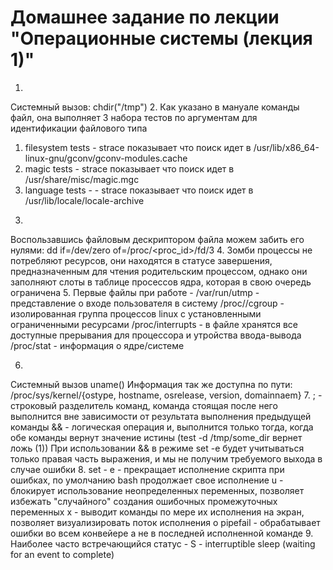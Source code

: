 # Домашнее задание по лекции "Операционные системы (лекция 1)"


1.
Системный вызов: 
chdir("/tmp")
2.
Как указано в мануале команды файл, она выполняет 3 набора тестов по аргументам для идентификации файлового типа
 1) filesystem tests - strace показывает что поиск идет в /usr/lib/x86_64-linux-gnu/gconv/gconv-modules.cache
 2) magic tests - strace показывает что поиск идет в /usr/share/misc/magic.mgc
 3) language tests - - strace показывает что поиск идет в /usr/lib/locale/locale-archive
3.
Воспользавшись файловым дескриптором файла можем забить его нулями:
dd if=/dev/zero of=/proc/<proc_id>/fd/3
4.
Зомби процессы не потребляют ресурсов, они находятся в статусе завершения, предназначенным для чтения родительским процессом,
однако они заполняют слоты в таблице просессов ядра, которая в свою очередь ограничена
5.
Первые файлы при работе - 
/var/run/utmp - представление о входе пользователя в систему
/proc/<PID>/cgroup - изолированная группа процессов linux с установленными ограниченными ресурсами
/proc/interrupts - в файле хранятся все доступные прерывания для процессора и утройства ввода-вывода
/proc/stat - информация о ядре/системе

6.
Системный вызов uname()
Информация так же доступна по пути:
/proc/sys/kernel/{ostype, hostname, osrelease, version, domainnaem}
7.
; - строковый разделитель команд, команда стоящая после него выполнится вне зависимости от результата выполнения предыдущей команды
&& - логическая операция и, выполнится только тогда, когда обе команды вернут значение истины (test -d /tmp/some_dir вернет ложь (1))
При использовании && в режиме set -e будет учитываться только правая часть выражения, и мы не получим требуемого выхода в случае ошибки
8.
set -
e - прекращает исполнение скрипта при ошибках, по умолчанию bash продолжает свое исполнение
u - блокирует использование неопределенных переменных, позволяет избежать "случайного" создания ошибочных промежуточных переменных
x - выводит команды по мере их исполнения на экран, позволяет визуализировать поток исполнения
o pipefail - обрабатывает ошибки во всем конвейере а не в последней исполненной команде
9.
Наиболее часто встречающийся статус -  S - interruptible sleep (waiting for an event to complete)